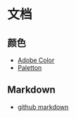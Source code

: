# 文档

## 颜色

* [Adobe Color][1]
* [Paletton][2]
## Markdown 

* [github markdown][3]

[1]:	https://color.adobe.com
[2]:	https://paletton.com
[3]:	https://github.github.com/gfm